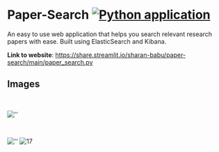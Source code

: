 # Paper-Search [![Python application](https://github.com/Sharan-Babu/Paper-Search-ElasticSearch/actions/workflows/python-app.yml/badge.svg)](https://github.com/Sharan-Babu/Paper-Search-ElasticSearch/actions/workflows/python-app.yml)
An easy to use web application that helps you search relevant research papers with ease. Built using ElasticSearch and Kibana.

<b>Link to website</b>: https://share.streamlit.io/sharan-babu/paper-search/main/paper_search.py

## Images
<br>

![''](https://github.com/Sharan-Babu/Paper-Search-ElasticSearch/blob/main/donut.PNG)

<br>

![''](https://github.com/Sharan-Babu/Paper-Search-ElasticSearch/blob/main/bar_chart.PNG)
![17](https://github.com/Sharan-Babu/Paper-Search-ElasticSearch/assets/50396375/75b47b12-aaf6-4165-b7b5-70f025ce3035)

